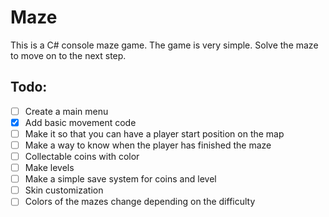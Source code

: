 # Maze
This is a C# console maze game. The game is very simple. Solve the maze to move on to the next step.

## Todo:
- [ ] Create a main menu
- [x] Add basic movement code
- [ ] Make it so that you can have a player start position on the map
- [ ] Make a way to know when the player has finished the maze
- [ ] Collectable coins with color
- [ ] Make levels
- [ ] Make a simple save system for coins and level
- [ ] Skin customization
- [ ] Colors of the mazes change depending on the difficulty
